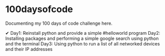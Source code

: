 # 100daysofcode
Documenting my 100 days of code challenge here. 

✔ Day1: Reinstall python and provide a simple #helloworld program 
Day2: Installing packages and performing a simple google search using python and the terminal 
Day3: Using python to run a list of all networked devices and their IP addresses 

